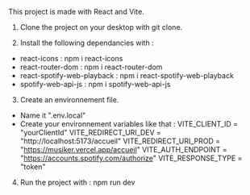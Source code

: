 This project is made with React and Vite.

1. Clone the project on your desktop with git clone.

2. Install the following dependancies with :
- react-icons : npm i react-icons
- react-router-dom : npm i react-router-dom
- react-spotify-web-playback : npm i react-spotify-web-playback
- spotify-web-api-js : npm i spotify-web-api-js

3. Create an environnement file.
- Name it ".env.local"
- Create your environnement variables like that :
    VITE_CLIENT_ID = "yourClientId"
    VITE_REDIRECT_URI_DEV = "http://localhost:5173/accueil"
    VITE_REDIRECT_URI_PROD = "https://musiker.vercel.app/accueil"
    VITE_AUTH_ENDPOINT = "https://accounts.spotify.com/authorize"
    VITE_RESPONSE_TYPE = "token"

4. Run the project with : npm run dev
